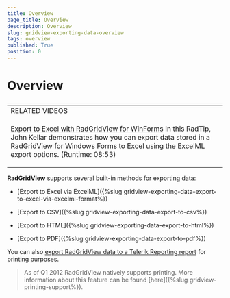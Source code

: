 ```yaml
---
title: Overview
page_title: Overview
description: Overview
slug: gridview-exporting-data-overview
tags: overview
published: True
position: 0
---
```


# Overview



## 
<table><tr><td>RELATED VIDEOS</td></tr><tr><td>

[Export to Excel with RadGridView for WinForms](http://tv.telerik.com/radtips/radgrid/grid-to-excel)
          	In this RadTip, John Kellar demonstrates how you can export data stored in a RadGridView for Windows Forms to Excel using the ExcelML export options. (Runtime: 08:53)
          </td></tr></table>

__RadGridView__ supports several built-in methods for exporting data:



* [Export to Excel via ExcelML]({%slug gridview-exporting-data-export-to-excel-via-excelml-format%})

* [Export to CSV]({%slug gridview-exporting-data-export-to-csv%})

* [Export to HTML]({%slug gridview-exporting-data-export-to-html%})

* [Export to PDF]({%slug gridview-exporting-data-export-to-pdf%})

You can also [export RadGridView data to
        a Telerik Reporting report](264B2878-1CE7-4B81-B956-3FE643669057) for printing purposes.

>As of Q1 2012 RadGridView
        natively supports printing. More information about this feature can be found 
        [here]({%slug gridview-printing-support%}).  
  
